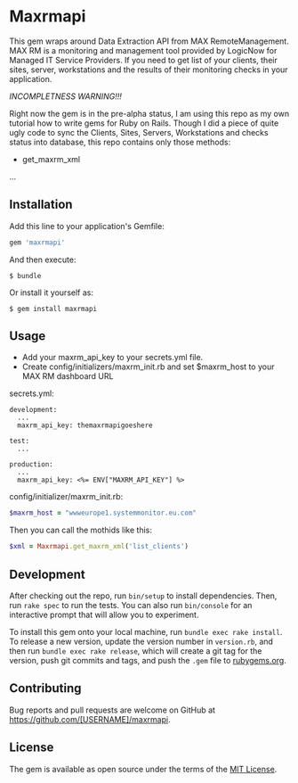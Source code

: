 # Maxrmapi

This gem wraps around Data Extraction API from MAX RemoteManagement. MAX RM is a monitoring and management tool provided by LogicNow for Managed IT Service Providers. If you need to get list of your clients, their sites, server, workstations and the results of their monitoring checks in your application.

_INCOMPLETNESS WARNING!!!_

Right now the gem is in the pre-alpha status, I am using this repo as my own tutorial how to write gems for Ruby on Rails. Though I did a piece of quite ugly code to sync the Clients, Sites, Servers, Workstations and checks status into database, this repo contains only those methods:

* get_maxrm_xml

...

## Installation

Add this line to your application's Gemfile:

```ruby
gem 'maxrmapi'
```

And then execute:

    $ bundle

Or install it yourself as:

    $ gem install maxrmapi

## Usage

* Add your maxrm\_api\_key to your secrets.yml file.
* Create config/initializers/maxrm_init.rb and set $maxrm\_host to your MAX RM dashboard URL

secrets.yml:
```
development:
  ...
  maxrm_api_key: themaxrmapigoeshere
  
test:
  ...
  
production:
  ...
  maxrm_api_key: <%= ENV["MAXRM_API_KEY"] %>
```
config/initializer/maxrm_init.rb:
```ruby
$maxrm_host = "wwweurope1.systemmonitor.eu.com"
```

Then you can call the mothids like this:
```ruby
$xml = Maxrmapi.get_maxrm_xml('list_clients')
```

## Development

After checking out the repo, run `bin/setup` to install dependencies. Then, run `rake spec` to run the tests. You can also run `bin/console` for an interactive prompt that will allow you to experiment.

To install this gem onto your local machine, run `bundle exec rake install`. To release a new version, update the version number in `version.rb`, and then run `bundle exec rake release`, which will create a git tag for the version, push git commits and tags, and push the `.gem` file to [rubygems.org](https://rubygems.org).

## Contributing

Bug reports and pull requests are welcome on GitHub at https://github.com/[USERNAME]/maxrmapi.


## License

The gem is available as open source under the terms of the [MIT License](http://opensource.org/licenses/MIT).

